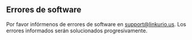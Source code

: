 ## Errores de software

Por favor infórmenos de errores de software en support@linkurio.us. Los errores informados serán solucionados progresivamente.
